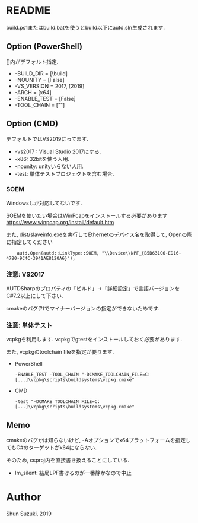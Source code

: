 # README #

build.ps1またはbuild.batを使うとbuild以下にautd.sln生成されます.

## Option (PowerShell) ##

[]内がデフォルト指定.

* -BUILD_DIR = [\build]
* -NOUNITY = [False]
* -VS_VERSION = 2017, [2019]
* -ARCH = [x64]
* -ENABLE_TEST = [False]
* -TOOL_CHAIN = [""]

## Option (CMD) ##

デフォルトではVS2019にってます.

* -vs2017 : Visual Studio 2017にする.
* -x86: 32bitを使う人用.
* -nounity: unityいらない人用.
* -test: 単体テストプロジェクトを含む場合.

### SOEM ###

Windowsしか対応してないです.

SOEMを使いたい場合はWinPcapをインストールする必要があります
https://www.winpcap.org/install/default.htm

また, dist/slaveinfo.exeを実行してEthernetのデバイス名を取得して, Openの際に指定してください
```
	autd.Open(autd::LinkType::SOEM, "\\Device\\NPF_{B5B631C6-ED16-4780-9C4C-3941AE8120A6}");
```

### 注意: VS2017 ###

AUTDSharpのプロパティの「ビルド」→「詳細設定」で言語バージョンをC#7.2以上にして下さい.

cmakeのバグ(?)でマイナーバージョンの指定ができないためです.

### 注意: 単体テスト ###

vcpkgを利用します.
vcpkgでgtestをインストールしておく必要があります.

また, vcpkgのtoolchain fileを指定が要ります.

* PowerShell
    ```
    -ENABLE_TEST -TOOL_CHAIN "-DCMAKE_TOOLCHAIN_FILE=C:[...]\vcpkg\scripts\buildsystems\vcpkg.cmake"
    ```

* CMD
    ```
    -test "-DCMAKE_TOOLCHAIN_FILE=C:[...]\vcpkg\scripts\buildsystems\vcpkg.cmake"
    ```

## Memo ##
cmakeのバグかは知らないけど, -Aオプションでx64プラットフォームを指定してもC#のターゲットがx64にならない.

そのため, csproj内を直接書き換えることにしている.

* lm_silent: 結局LPF書けるのが一番静かなので中止

# Author #

Shun Suzuki, 2019